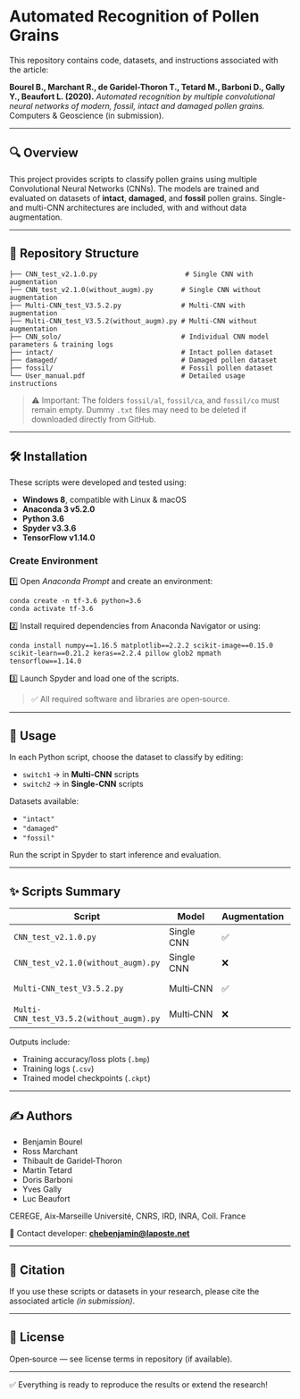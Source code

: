 # Automated Recognition of Pollen Grains

This repository contains code, datasets, and instructions associated with the article:

**Bourel B., Marchant R., de Garidel-Thoron T., Tetard M., Barboni D., Gally Y., Beaufort L. (2020).**
*Automated recognition by multiple convolutional neural networks of modern, fossil, intact and damaged pollen grains.* Computers & Geoscience (in submission).

---
## 🔍 Overview

This project provides scripts to classify pollen grains using multiple Convolutional Neural Networks (CNNs). The models are trained and evaluated on datasets of **intact**, **damaged**, and **fossil** pollen grains. Single- and multi-CNN architectures are included, with and without data augmentation.

---
## 📁 Repository Structure

```
├── CNN_test_v2.1.0.py                      # Single CNN with augmentation
├── CNN_test_v2.1.0(without_augm).py       # Single CNN without augmentation
├── Multi-CNN_test_V3.5.2.py               # Multi-CNN with augmentation
├── Multi-CNN_test_V3.5.2(without_augm).py # Multi-CNN without augmentation
├── CNN_solo/                              # Individual CNN model parameters & training logs
├── intact/                                # Intact pollen dataset
├── damaged/                               # Damaged pollen dataset
├── fossil/                                # Fossil pollen dataset
└── User_manual.pdf                        # Detailed usage instructions
```

> ⚠️ Important: The folders `fossil/al`, `fossil/ca`, and `fossil/co` must remain empty. Dummy `.txt` files may need to be deleted if downloaded directly from GitHub.

---
## 🛠️ Installation

These scripts were developed and tested using:
- **Windows 8**, compatible with Linux & macOS
- **Anaconda 3 v5.2.0**
- **Python 3.6**
- **Spyder v3.3.6**
- **TensorFlow v1.14.0**

### Create Environment
1️⃣ Open *Anaconda Prompt* and create an environment:
```
conda create -n tf-3.6 python=3.6
conda activate tf-3.6
```
2️⃣ Install required dependencies from Anaconda Navigator or using:
```
conda install numpy==1.16.5 matplotlib==2.2.2 scikit-image==0.15.0 scikit-learn==0.21.2 keras==2.2.4 pillow glob2 mpmath tensorflow==1.14.0
```
3️⃣ Launch Spyder and load one of the scripts.

> ✅ All required software and libraries are open‑source.

---
## 🚀 Usage

In each Python script, choose the dataset to classify by editing:
- `switch1` → in **Multi-CNN** scripts
- `switch2` → in **Single-CNN** scripts

Datasets available:
- `"intact"`
- `"damaged"`
- `"fossil"`

Run the script in Spyder to start inference and evaluation.

---
## ✨ Scripts Summary

| Script | Model | Augmentation | Use Case |
|--------|-------|--------------|----------|
| `CNN_test_v2.1.0.py` | Single CNN | ✅ | Baseline comparison |
| `CNN_test_v2.1.0(without_augm).py` | Single CNN | ❌ | No‑augmentation testing |
| `Multi-CNN_test_V3.5.2.py` | Multi‑CNN | ✅ | Main trained model |
| `Multi-CNN_test_V3.5.2(without_augm).py` | Multi‑CNN | ❌ | Architecture comparison |

Outputs include:
- Training accuracy/loss plots (`.bmp`)
- Training logs (`.csv`)
- Trained model checkpoints (`.ckpt`)

---
## ✍️ Authors

- Benjamin Bourel
- Ross Marchant
- Thibault de Garidel‑Thoron
- Martin Tetard
- Doris Barboni
- Yves Gally
- Luc Beaufort

CEREGE, Aix‑Marseille Université, CNRS, IRD, INRA, Coll. France

📧 Contact developer: **chebenjamin@laposte.net**

---
## 📌 Citation

If you use these scripts or datasets in your research, please cite the associated article *(in submission)*.

---
## 📄 License

Open‑source — see license terms in repository (if available).

---
✅ Everything is ready to reproduce the results or extend the research!

